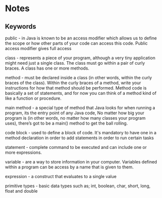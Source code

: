 # Notes

## Keywords

public - in Java is known to be an access modifier which allows us to define the scope or how other parts of your code can access this code. Public access modifier gives full access

class - represents a piece of your program, although a very tiny application might need just a single class. The class must go within a pair of curly braces. A class has one or more methods.

method - must be declared inside a class (in other words, within the curly braces of the class). Within the curly braces of a method, write your instructions for how that method should be performed. Method code is basically a set of statements, and for now you can think of a method kind of like a function or procedure.
                                                                                                 
main method - a special type of method that Java looks for when running a program, its the entry point of any Java code, No matter how big your program is (in other words, no matter how many classes your program uses), there’s got to be a main() method to get the ball rolling.
                                                                                                                         
code block - used to define a block of code. It's mandatory to have one in a method declaration in order to add statements in order to run certain tasks

statement - complete command to be executed and can include one or more expressions.

variable - are a way to store information in your computer. Variables defined within a program can be access by a name that is given to them.
        
expression - a construct that evaluates to a single value

primitive types - basic data types such as; int, boolean, char, short, long, float and double


